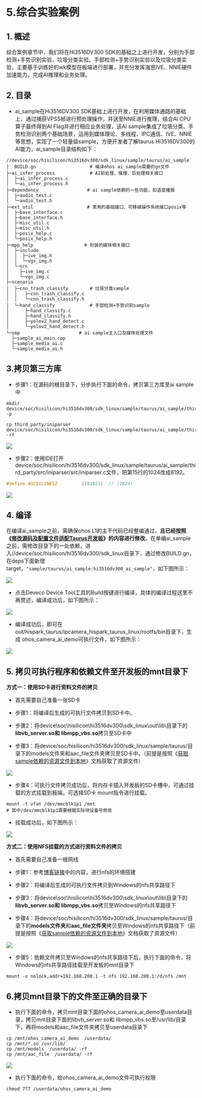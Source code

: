 # 5.综合实验案例

## 1. 概述

综合案例章节中，我们将在Hi3516DV300 SDK的基础之上进行开发，分别为手部检测+手势识别实验，垃圾分类实验。手部检测+手势识别实验以及垃圾分类实验，主要基于训练好的wk模型在板端进行部署，并充分发挥海思IVE、NNIE硬件加速能力，完成AI推理和业务处理。

## 2. 目录

* ai_sample在Hi3516DV300 SDK基础上进行开发，在利用媒体通路的基础上，通过捕获VPSS帧进行预处理操作，并送至NNIE进行推理，结合AI CPU算子最终得到AI Flag并进行相应业务处理，该AI sample集成了垃圾分类、手势检测识别两个基础场景，运用到媒体理论、多线程、IPC通信、IVE、NNIE等思想，实现了一个轻量级sample，方便开发者了解taurus Hi3516DV300的AI能力，ai_sample目录结构如下：

```shell
//device/soc/hisilicon/hi3516dv300/sdk_linux/sample/taurus/ai_sample
│  BUILD.gn                    # 编译ohos ai_sample需要的gn文件
├─ai_infer_process             # AI前处理、推理、后处理相关接口 
│  ├─ai_infer_process.c
│  └─ai_infer_process.h
├─dependency                  # ai sample依赖的一些功能，如语音播报
│  ├─audio_test.c
│  └─audio_test.h
├─ext_util					  # 常用的基础接口、可移植操作系统接口posix等
│  ├─base_interface.c
│  ├─base_interface.h
│  ├─misc_util.c
│  ├─misc_util.h
│  ├─posix_help.c
│  └─posix_help.h
├─mpp_help        		     # 封装的媒体相关接口
│  ├─include
│  │  ├─ive_img.h
│  │  └─vgs_img.h
│  └─src
│    ├─ive_img.c
│    └─vgs_img.c
├─scenario  
│  ├─cnn_trash_classify        # 垃圾分类sample
│  │   ├─cnn_trash_classify.c
│  │   └─cnn_trash_classify.h
│  └─hand_classify             # 手部检测+手势识别sample
│      ├─hand_classify.c
│      ├─hand_classify.h
│      ├─yolov2_hand_detect.c
│      └─yolov2_hand_detect.h
└─smp					   # ai sample主入口及媒体处理文件
  ├─sample_ai_main.cpp
  ├─sample_media_ai.c
  └─sample_media_ai.h
```

## 3.拷贝第三方库

* 步骤1：在源码的根目录下，分步执行下面的命令，拷贝第三方库至ai sample中

```
mkdir device/soc/hisilicon/hi3516dv300/sdk_linux/sample/taurus/ai_sample/third_party/src/ -p

cp third_party/iniparser device/soc/hisilicon/hi3516dv300/sdk_linux/sample/taurus/ai_sample/third_party/src/ -rf
```

![](https://gitee.com/wgm2022/mypic/raw/master/hispark_taurus_ai_sample/046%E6%8B%B7%E8%B4%9D%E7%AC%AC%E4%B8%89%E6%96%B9%E5%BA%93%E8%87%B3ai%20sample.png)

* 步骤2：使用IDE打开device/soc/hisilicon/hi3516dv300/sdk_linux/sample/taurus/ai_sample/third_party/src/iniparser/src/iniparser.c文件，把第15行的1024改成8192。

```c
#define ASCIILINESZ         ((8192))  // (1024)
```

![](https://gitee.com/wgm2022/mypic/raw/master/hispark_taurus_ai_sample/047%E4%BF%AE%E6%94%B9iniparser.png)

## 4. 编译

在编译ai_sample之前，需确保ohos L1的主干代码已经整编通过，**且已经按照《[修改源码及配置文件适配Taurus开发板](../doc/2.2.1.%E4%BF%AE%E6%94%B9%E6%BA%90%E7%A0%81%E5%8F%8A%E9%85%8D%E7%BD%AE%E6%96%87%E4%BB%B6%E9%80%82%E9%85%8DTaurus%E5%BC%80%E5%8F%91%E6%9D%BF.md)》的内容进行修改**。在单编ai_sample之前，需修改目录下的一处依赖，进入//device/soc/hisilicon/hi3516dv300/sdk_linux目录下，通过修改BUILD.gn，在deps下面新增target，``"sample/taurus/ai_sample:hi3516dv300_ai_sample"``，如下图所示：

![](https://gitee.com/wgm2022/mypic/raw/master/hispark_taurus_ai_sample/033%E4%BF%AE%E6%94%B9BUILDgn.png)

* 点击Deveco Device Tool工具的Build按键进行编译，具体的编译过程这里不再赘述，编译成功后，如下图所示：

![](https://gitee.com/wgm2022/mypic/raw/master/hispark_taurus_helloworld_sample/0002-build%20success.png)

* 编译成功后，即可在out/hispark_taurus/ipcamera_hispark_taurus_linux/rootfs/bin目录下，生成 ohos_camera_ai_demo可执行文件，如下图所示：

![](https://gitee.com/wgm2022/mypic/raw/master/hispark_taurus_ai_sample/044%E5%BE%97%E5%88%B0ai%E5%8F%AF%E6%89%A7%E8%A1%8C%E6%96%87%E4%BB%B6.png)

## 5. 拷贝可执行程序和依赖文件至开发板的mnt目录下

**方式一：使用SD卡进行资料文件的拷贝**

* 首先需要自己准备一张SD卡

* 步骤1：将编译后生成的可执行文件拷贝到SD卡中。

* 步骤2：将device\soc\hisilicon\hi3516dv300\sdk_linux\out\lib\目录下的**libvb_server.so和 libmpp_vbs.so**拷贝至SD卡中
* 步骤3：将device/soc/hisilicon/hi3516dv300/sdk_linux/sample/taurus/目录下的models文件夹和aac_file文件夹拷贝至SD卡中。（前提是按照《[获取sample依赖的资源文件到本地](../doc/6.2.%E8%8E%B7%E5%8F%96sample%E4%BE%9D%E8%B5%96%E7%9A%84%E8%B5%84%E6%BA%90%E6%96%87%E4%BB%B6%E5%88%B0%E6%9C%AC%E5%9C%B0.md)》文档获取了资源文件）

![](https://gitee.com/wgm2022/mypic/raw/master/hispark_taurus_ai_sample/035%E5%B0%86%E5%8F%AF%E6%89%A7%E8%A1%8C%E6%96%87%E4%BB%B6%E5%92%8C%E4%BE%9D%E8%B5%96%E6%96%87%E4%BB%B6%E6%8B%B7%E8%B4%9D%E8%87%B3SD%E5%8D%A1.png)

* 步骤4：可执行文件拷贝成功后，将内存卡插入开发板的SD卡槽中，可通过挂载的方式挂载到板端，可选择SD卡 mount指令进行挂载。

```shell
mount -t vfat /dev/mmcblk1p1 /mnt
# 其中/dev/mmcblk1p1需要根据实际块设备号修改 
```

* 挂载成功后，如下图所示：

![](https://gitee.com/wgm2022/mypic/raw/master/hispark_taurus_ai_sample/036%E6%8C%82%E8%BD%BDSD%E5%8D%A1%E8%87%B3%E5%BC%80%E5%8F%91%E6%9D%BF.png)

**方式二：使用NFS挂载的方式进行资料文件的拷贝**

* 首先需要自己准备一根网线

* 步骤1：参考[博客链接](https://blog.csdn.net/Wu_GuiMing/article/details/115872995?spm=1001.2014.3001.5501)中的内容，进行nfs的环境搭建

* 步骤2：将编译后生成的可执行文件拷贝到Windows的nfs共享路径下

* 步骤3：将device\soc\hisilicon\hi3516dv300\sdk_linux\out\lib\目录下的**libvb_server.so和 libmpp_vbs.so**拷贝至Windows的nfs共享路径下

* 步骤4：将device/soc/hisilicon/hi3516dv300/sdk_linux/sample/taurus/目录下的**models文件夹**和**aac_file文件夹**拷贝至Windows的nfs共享路径下（前提是按照《[获取sample依赖的资源文件到本地](../doc/6.2.%E8%8E%B7%E5%8F%96sample%E4%BE%9D%E8%B5%96%E7%9A%84%E8%B5%84%E6%BA%90%E6%96%87%E4%BB%B6%E5%88%B0%E6%9C%AC%E5%9C%B0.md)》文档获取了资源文件）


![](https://gitee.com/wgm2022/mypic/raw/master/hispark_taurus_ai_sample/048%E5%B0%86%E5%8F%AF%E6%89%A7%E8%A1%8C%E6%96%87%E4%BB%B6%E5%92%8C%E4%BE%9D%E8%B5%96%E6%96%87%E4%BB%B6%E6%8B%B7%E8%B4%9D%E8%87%B3nfs.png)

* 步骤5：依赖文件拷贝至Windows的nfs共享路径下后，执行下面的命令，将Windows的nfs共享路径挂载至开发板的mnt目录下

```
mount -o nolock,addr=192.168.200.1 -t nfs 192.168.200.1:/d/nfs /mnt
```

## 6.拷贝mnt目录下的文件至正确的目录下

* 执行下面的命令，拷贝mnt目录下面的ohos_camera_ai_demo至userdata目录，拷贝mnt目录下面的libvb_server.so和 libmpp_vbs.so至/usr/lib/目录下，再将models和aac_file文件夹拷贝至userdata目录下

```
cp /mnt/ohos_camera_ai_demo  /userdata/
cp /mnt/*.so /usr/lib/
cp /mnt/models  /userdata/ -rf
cp /mnt/aac_file  /userdata/ -rf
```

![](https://gitee.com/wgm2022/mypic/raw/master/hispark_taurus_ai_sample/037%E6%8B%B7%E8%B4%9DSD%E5%8D%A1%E4%B8%AD%E7%9A%84%E6%96%87%E4%BB%B6%E8%87%B3%E5%AF%B9%E5%BA%94%E8%B7%AF%E5%BE%84%E4%B8%8B.png)

* 执行下面的命令，给ohos_camera_ai_demo文件可执行权限

```
chmod 777 /userdata/ohos_camera_ai_demo
```





